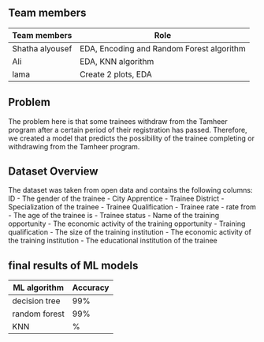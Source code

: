 ## Team members

| Team members   | Role |
| ----------- | ----------- |
| Shatha alyousef |EDA, Encoding and Random Forest algorithm |
| Ali |EDA, KNN algorithm|
| lama |Create 2 plots, EDA |

## Problem

The problem here is that some trainees withdraw from the Tamheer program after a certain period of their registration has passed. Therefore, we created a model that predicts the possibility of the trainee completing or withdrawing from the Tamheer program.

## Dataset Overview

The dataset was taken from open data and contains the following columns: ID - The gender of the trainee - City Apprentice - Trainee District - Specialization of the trainee - Trainee Qualification - Trainee rate - rate from - The age of the trainee is - Trainee status - Name of the training opportunity - The economic activity of the training opportunity - Training qualification - The size of the training institution - The economic activity of the training institution - The educational institution of the trainee

## final results of ML models

 ML algorithm   | Accuracy |
| ----------- | ----------- |
| decision tree |99% |
| random forest |99%|
| KNN |%|
